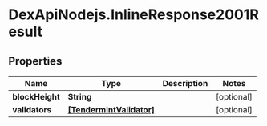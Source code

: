 # DexApiNodejs.InlineResponse2001Result

## Properties

Name | Type | Description | Notes
------------ | ------------- | ------------- | -------------
**blockHeight** | **String** |  | [optional] 
**validators** | [**[TendermintValidator]**](TendermintValidator.md) |  | [optional] 


